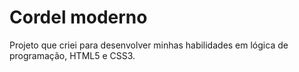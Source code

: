 # Cordel moderno

Projeto que criei para desenvolver minhas habilidades em lógica de programação, HTML5 e CSS3.
